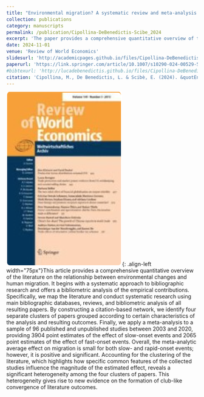 ```yaml
---
title: "Environmental migration? A systematic review and meta-analysis of the literature"
collection: publications
category: manuscripts
permalink: /publication/Cipollina-DeBenedictis-Scibe_2024
excerpt: 'The paper provides a comprehensive quantitative overview of the literature on the relationship between environmental changes and human migration.'
date: 2024-11-01
venue: 'Review of World Economics'
slidesurl: 'http://academicpages.github.io/files/Cipollina-DeBenedictis-Scibe_2022-Slides.pdf'
paperurl: 'https://link.springer.com/article/10.1007/s10290-024-00529-5'
#bibtexurl: 'http://lucadebenedictis.github.io/files/Cipollina-DeBenedictis-Scibe_2024.bib'
citation: 'Cipollina, M., De Benedictis, L. & Scibè, E. (2024). &quotEnvironmental migration? A systematic review and meta-analysis of the literature&quot; <i>Review of World Economics</i>. 160, 1393–1441.'
---
```


![Pub1](/images/RWE.png){: .align-left width="75px"}This article provides a comprehensive quantitative overview of the literature on the relationship between environmental changes and human migration. It begins with a systematic approach to bibliographic research and offers a bibliometric analysis of the empirical contributions. Specifically, we map the literature and conduct systematic research using main bibliographic databases, reviews, and bibliometric analysis of all resulting papers. By constructing a citation-based network, we identify four separate clusters of papers grouped according to certain characteristics of the analysis and resulting outcomes. Finally, we apply a meta-analysis to a sample of 96 published and unpublished studies between 2003 and 2020, providing 3904 point estimates of the effect of slow-onset events and 2065 point estimates of the effect of fast-onset events. Overall, the meta-analytic average effect on migration is small for both slow- and rapid-onset events; however, it is positive and significant. Accounting for the clustering of the literature, which highlights how specific common features of the collected studies influence the magnitude of the estimated effect, reveals a significant heterogeneity among the four clusters of papers. This heterogeneity gives rise to new evidence on the formation of club-like convergence of literature outcomes.
